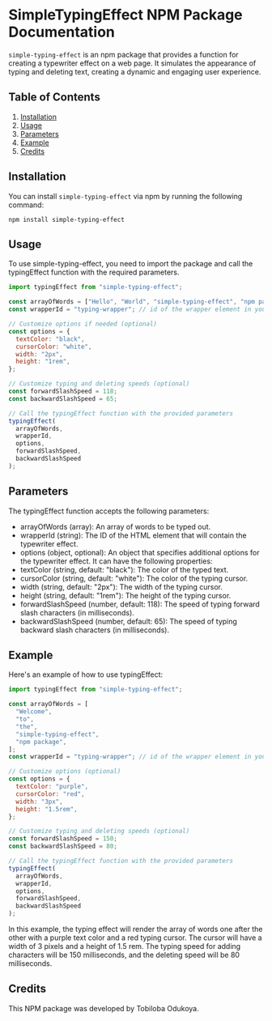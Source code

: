 # SimpleTypingEffect NPM Package Documentation

`simple-typing-effect` is an npm package that provides a function for creating a typewriter effect on a web page. It simulates the appearance of typing and deleting text, creating a dynamic and engaging user experience.

## Table of Contents

1. [Installation](#installation)
2. [Usage](#usage)
3. [Parameters](#parameters)
4. [Example](#example)
5. [Credits](#credits)

## Installation

You can install `simple-typing-effect` via npm by running the following command:

```shell
npm install simple-typing-effect
```

## Usage

To use simple-typing-effect, you need to import the package and call the typingEffect function with the required parameters.

```javascript
import typingEffect from "simple-typing-effect";

const arrayOfWords = ["Hello", "World", "simple-typing-effect", "npm package"];
const wrapperId = "typing-wrapper"; // id of the wrapper element in your HTML

// Customize options if needed (optional)
const options = {
  textColor: "black",
  cursorColor: "white",
  width: "2px",
  height: "1rem",
};

// Customize typing and deleting speeds (optional)
const forwardSlashSpeed = 118;
const backwardSlashSpeed = 65;

// Call the typingEffect function with the provided parameters
typingEffect(
  arrayOfWords,
  wrapperId,
  options,
  forwardSlashSpeed,
  backwardSlashSpeed
);
```

## Parameters

The typingEffect function accepts the following parameters:

- arrayOfWords (array): An array of words to be typed out.
- wrapperId (string): The ID of the HTML element that will contain the typewriter effect.
- options (object, optional): An object that specifies additional options for the typewriter effect. It can have the following properties:
- textColor (string, default: "black"): The color of the typed text.
- cursorColor (string, default: "white"): The color of the typing cursor.
- width (string, default: "2px"): The width of the typing cursor.
- height (string, default: "1rem"): The height of the typing cursor.
- forwardSlashSpeed (number, default: 118): The speed of typing forward slash characters (in milliseconds).
- backwardSlashSpeed (number, default: 65): The speed of typing backward slash characters (in milliseconds).

## Example

Here's an example of how to use typingEffect:

```javascript
import typingEffect from "simple-typing-effect";

const arrayOfWords = [
  "Welcome",
  "to",
  "the",
  "simple-typing-effect",
  "npm package",
];
const wrapperId = "typing-wrapper"; // id of the wrapper element in your HTML

// Customize options (optional)
const options = {
  textColor: "purple",
  cursorColor: "red",
  width: "3px",
  height: "1.5rem",
};

// Customize typing and deleting speeds (optional)
const forwardSlashSpeed = 150;
const backwardSlashSpeed = 80;

// Call the typingEffect function with the provided parameters
typingEffect(
  arrayOfWords,
  wrapperId,
  options,
  forwardSlashSpeed,
  backwardSlashSpeed
);
```

In this example, the typing effect will render the array of words one after the other with a purple text color and a red typing cursor. The cursor will have a width of 3 pixels and a height of 1.5 rem. The typing speed for adding characters will be 150 milliseconds, and the deleting speed will be 80 milliseconds.

## Credits

This NPM package was developed by Tobiloba Odukoya.

